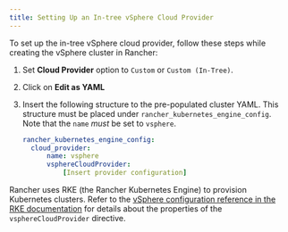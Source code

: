 ```yaml
---
title: Setting Up an In-tree vSphere Cloud Provider
---
```


<head>
  <link rel="canonical" href="https://ranchermanager.docs.rancher.com/how-to-guides/new-user-guides/kubernetes-clusters-in-rancher-setup/set-up-cloud-providers/configure-in-tree-vsphere"/>
</head>

To set up the in-tree vSphere cloud provider, follow these steps while creating the vSphere cluster in Rancher:

1. Set **Cloud Provider** option to `Custom` or `Custom (In-Tree)`.
1. Click on **Edit as YAML**
1. Insert the following structure to the pre-populated cluster YAML. This structure must be placed under `rancher_kubernetes_engine_config`. Note that the `name` *must* be set to `vsphere`.

    ```yaml
    rancher_kubernetes_engine_config:
      cloud_provider:
          name: vsphere
          vsphereCloudProvider:
              [Insert provider configuration]
    ```

Rancher uses RKE (the Rancher Kubernetes Engine) to provision Kubernetes clusters. Refer to the [vSphere configuration reference in the RKE documentation](https://rancher.com/docs/rke/latest/en/config-options/cloud-providers/vsphere/config-reference/) for details about the properties of the `vsphereCloudProvider` directive.
